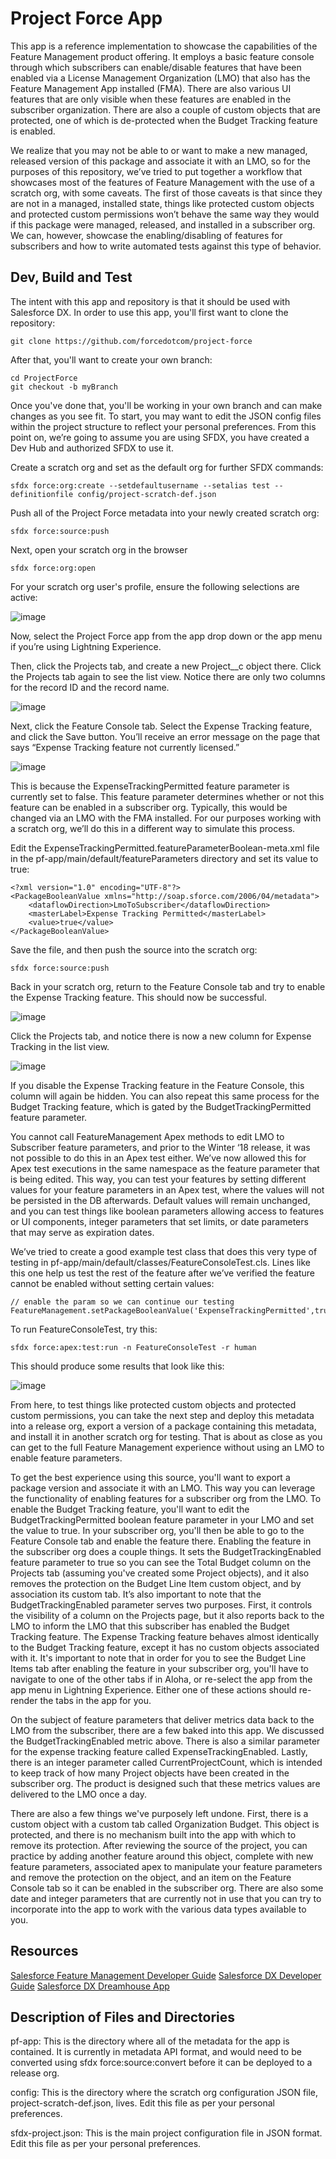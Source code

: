 # Project Force  App

This app is a reference implementation to showcase the capabilities of the Feature Management product offering.  It employs a basic feature console through which subscribers can enable/disable features that have been enabled via a License Management Organization (LMO) that also has the Feature Management App installed (FMA).  There are also various UI features that are only visible when these features are enabled in the subscriber organization.  There are also a couple of custom objects that are protected, one of which is de-protected when the Budget Tracking feature is enabled.  

We realize that you may not be able to or want to make a new managed, released version of this package and associate it with an LMO, so for the purposes of this repository, we’ve tried to put together a workflow that showcases most of the features of Feature Management with the use of a scratch org, with some caveats.  The first of those caveats is that since they are not in a managed, installed state, things like protected custom objects and protected custom permissions won’t behave the same way they would if this package were managed, released, and installed in a subscriber org.  We can, however, showcase the enabling/disabling of features for subscribers and how to write automated tests against this type of behavior.  

## Dev, Build and Test

The intent with this app and repository is that it should be used with Salesforce DX.  In order to use this app, you'll first want to clone the repository:

```
git clone https://github.com/forcedotcom/project-force
```

After that, you'll want to create your own branch:

```
cd ProjectForce	
git checkout -b myBranch
```

Once you've done that, you'll be working in your own branch and can make changes as you see fit.  To start, you may want to edit the JSON config files within the project structure to reflect your personal preferences.  From this point on, we’re going to assume you are using SFDX, you have created a Dev Hub and authorized SFDX to use it.

Create a scratch org and set as the default org for further SFDX commands:

```
sfdx force:org:create --setdefaultusername --setalias test --definitionfile config/project-scratch-def.json 
```

Push all of the Project Force metadata into your newly created scratch org:

```
sfdx force:source:push
```

Next, open your scratch org in the browser

```
sfdx force:org:open
```

For your scratch org user's profile, ensure the following selections are active:

![image](https://user-images.githubusercontent.com/45772/30082726-1464101c-9249-11e7-9cfb-d34e5889dccb.png)

Now, select the Project Force app from the app drop down or the app menu if you’re using Lightning Experience.

Then, click the Projects tab, and create a new Project__c object there.  Click the Projects tab again to see the list view.  Notice there are only two columns for the record ID and the record name.

![image](https://user-images.githubusercontent.com/31550188/30071448-f94d219e-9223-11e7-9db7-0877646b7b7c.png)

Next, click the Feature Console tab.  Select the Expense Tracking feature, and click the Save button.  You’ll receive an error message on the page that says “Expense Tracking feature not currently licensed.” 

![image](https://user-images.githubusercontent.com/31550188/30071402-c6374a46-9223-11e7-931e-6ad24d2b6745.png)

This is because the ExpenseTrackingPermitted feature parameter is currently set to false.  This feature parameter determines whether or not this feature can be enabled in a subscriber org.  Typically, this would be changed via an LMO with the FMA installed.  For our purposes working with a scratch org, we’ll do this in a different way to simulate this process.  

Edit the ExpenseTrackingPermitted.featureParameterBoolean-meta.xml file in the pf-app/main/default/featureParameters directory and set its value to true:

```
<?xml version="1.0" encoding="UTF-8"?>
<PackageBooleanValue xmlns="http://soap.sforce.com/2006/04/metadata">
    <dataflowDirection>LmoToSubscriber</dataflowDirection>
    <masterLabel>Expense Tracking Permitted</masterLabel>
    <value>true</value>
</PackageBooleanValue>
```

Save the file, and then push the source into the scratch org:

```
sfdx force:source:push
```

Back in your scratch org, return to the Feature Console tab and try to enable the Expense Tracking feature.  This should now be successful. 

![image](https://user-images.githubusercontent.com/31550188/30071529-42e21eae-9224-11e7-9d87-d6b5b4e1e131.png)

Click the Projects tab, and notice there is now a new column for Expense Tracking in the list view. 

![image](https://user-images.githubusercontent.com/31550188/30071557-5919a764-9224-11e7-9b82-790822c42f41.png)

If you disable the Expense Tracking feature in the Feature Console, this column will again be hidden.  You can also repeat this same process for the Budget Tracking feature, which is gated by the BudgetTrackingPermitted feature parameter.  

You cannot call FeatureManagement Apex methods to edit LMO to Subscriber feature parameters, and prior to the Winter ‘18 release, it was not possible to do this in an Apex test either.  We’ve now allowed this for Apex test executions in the same namespace as the feature parameter that is being edited.  This way, you can test your features by setting different values for your feature parameters in an Apex test, where the values will not be persisted in the DB afterwards.  Default values will remain unchanged, and you can test things like boolean parameters allowing access to features or UI components, integer parameters that set limits, or date parameters that may serve as expiration dates.  

We’ve tried to create a good example test class that does this very type of testing in pf-app/main/default/classes/FeatureConsoleTest.cls.  Lines like this one help us test the rest of the feature after we’ve verified the feature cannot be enabled without setting certain values:

```
// enable the param so we can continue our testing
FeatureManagement.setPackageBooleanValue('ExpenseTrackingPermitted',true);
```

To run FeatureConsoleTest, try this:

```
sfdx force:apex:test:run -n FeatureConsoleTest -r human
```

This should produce some results that look like this:

![image](https://user-images.githubusercontent.com/31550188/30071140-f456df28-9222-11e7-8c6a-9e93af46492c.png)

From here, to test things like protected custom objects and protected custom permissions, you can take the next step and deploy this metadata into a release org, export a version of a package containing this metadata, and install it in another scratch org for testing.  That is about as close as you can get to the full Feature Management experience without using an LMO to enable feature parameters.  

To get the best experience using this source, you'll want to export a package version and associate it with an LMO.  This way you can leverage the functionality of enabling features for a subscriber org from the LMO.  To enable the Budget Tracking feature, you'll want to edit the BudgetTrackingPermitted boolean feature parameter in your LMO and set the value to true.  In your subscriber org, you'll then be able to go to the Feature Console tab and enable the feature there.  Enabling the feature in the subscriber org does a couple things.  It sets the BudgetTrackingEnabled feature parameter to true so you can see the Total Budget column on the Projects tab (assuming you've created some Project objects), and it also removes the protection on the Budget Line Item custom object, and by association its custom tab.  It’s also important to note that the BudgetTrackingEnabled parameter serves two purposes.  First, it controls the visibility of a column on the Projects page, but it also reports back to the LMO to inform the LMO that this subscriber has enabled the Budget Tracking feature.  The Expense Tracking feature behaves almost identically to the Budget Tracking feature, except it has no custom objects associated with it.  It's important to note that in order for you to see the Budget Line Items tab after enabling the feature in your subscriber org, you'll have to navigate to one of the other tabs if in Aloha, or re-select the app from the app menu in Lightning Experience.  Either one of these actions should re-render the tabs in the app for you.  

On the subject of feature parameters that deliver metrics data back to the LMO from the subscriber, there are a few baked into this app. We discussed the BudgetTrackingEnabled metric above.  There is also a similar parameter for the expense tracking feature called ExpenseTrackingEnabled.  Lastly, there is an integer parameter called CurrentProjectCount, which is intended to keep track of how many Project objects have been created in the subscriber org.  The product is designed such that these metrics values are delivered to the LMO once a day.  

There are also a few things we've purposely left undone.  First, there is a custom object with a custom tab called Organization Budget.  This object is protected, and there is no mechanism built into the app with which to remove its protection.  After reviewing the source of the project, you can practice by adding another feature around this object, complete with new feature parameters, associated apex to manipulate your feature parameters and remove the protection on the object, and an item on the Feature Console tab so it can be enabled in the subscriber org.  There are also some date and integer parameters that are currently not in use that you can try to incorporate into the app to work with the various data types available to you.  


## Resources

[Salesforce Feature Management Developer Guide](https://developer.salesforce.com/docs/atlas.en-us.packagingGuide.meta/packagingGuide/fma_manage_features.htm)
[Salesforce DX Developer Guide](https://developer.salesforce.com/docs/atlas.en-us.sfdx_dev.meta/sfdx_dev)
[Salesforce DX Dreamhouse App](https://github.com/forcedotcom/sfdx-dreamhouse)

## Description of Files and Directories

pf-app:
	This is the directory where all of the metadata for the app is contained.  It is currently in metadata API format, and would need to be converted using sfdx force:source:convert before it can be deployed to a release org.
 
config:
	This is the directory where the scratch org configuration JSON file, project-scratch-def.json, lives.  Edit this file as per your personal preferences.

sfdx-project.json:
	This is the main project configuration file in JSON format.  Edit this file as per your personal preferences.


